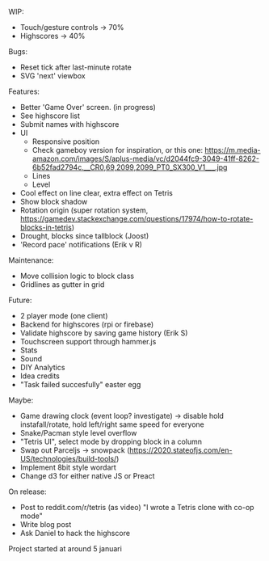 WIP: 
- Touch/gesture controls -> 70%
- Highscores -> 40%

Bugs:
- Reset tick after last-minute rotate
- SVG 'next' viewbox

Features:
- Better 'Game Over' screen. (in progress)
- See highscore list
- Submit names with highscore
- UI
  - Responsive position
  - Check gameboy version for inspiration, or this one: https://m.media-amazon.com/images/S/aplus-media/vc/d2044fc9-3049-41ff-8262-6b52fad2794c.__CR0,69,2099,2099_PT0_SX300_V1___.jpg
  - Lines
  - Level
- Cool effect on line clear, extra effect on Tetris
- Show block shadow
- Rotation origin (super rotation system, https://gamedev.stackexchange.com/questions/17974/how-to-rotate-blocks-in-tetris)
- Drought, blocks since tallblock (Joost)
- 'Record pace' notifications (Erik v R)


Maintenance:
- Move collision logic to block class
- Gridlines as gutter in grid

Future:
- 2 player mode (one client)
- Backend for highscores (rpi or firebase)
- Validate highscore by saving game history (Erik S)
- Touchscreen support through hammer.js
- Stats
- Sound
- DIY Analytics
- Idea credits
- "Task failed succesfully" easter egg

Maybe:
- Game drawing clock (event loop? investigate) -> disable hold instafall/rotate, hold left/right same speed for everyone
- Snake/Pacman style level overflow
- "Tetris UI", select mode by dropping block in a column
- Swap out Parceljs -> snowpack (https://2020.stateofjs.com/en-US/technologies/build-tools/)
- Implement 8bit style wordart
- Change d3 for either native JS or Preact

On release:
- Post to reddit.com/r/tetris (as video) "I wrote a Tetris clone with co-op mode"
- Write blog post
- Ask Daniel to hack the highscore


Project started at around 5 januari